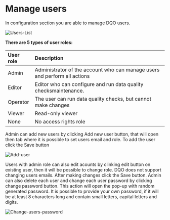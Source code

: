 # Manage users

In configuration section you are able to manage DQO users. 

![Users-List](https://dqops.com/docs/images/working-with-dqo/users-managment/usersList2.png)

**There are 5 types of user roles:**

| User role                        | Description                                                                                                                                                                                                                   |
|:----------------------------------------|:------------------------------------------------------------------------------------------------------------------------------------------------------------------------------------------------------------------------------|
| Admin              | Administrator of the account who can manage users and perform all actions                     |
| Editor            | Editor who can configure and run data quality checksmaintenance.                                                                                                      |
| Operator           | The user can run data quality checks, but cannot make changes                 |
| Viewer               | Read-only viewer     |
| None | No access rights role |


Admin can add new users by clicking Add new user button, that will open then tab where it is possible to set users email and role. To add the user click the Save button

![Add-user](https://dqops.com/docs/images/working-with-dqo/users-managment/addUser2.png)

Users with admin role can also edit acounts by clinking edit button on existing user, then it will be possible to change role. DQO does not support changing users emails. After making changes click the Save button. Admin can also delete each user and change each user password by clicking change password button. This action will open the pop-up with random generated password. It is possible to provide your own password, if it will be at least 8 characters long and contain small letters, capital letters and digits. 

![Change-users-password](https://dqops.com/docs/images/working-with-dqo/users-managment/changePassword.png)